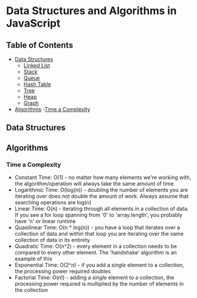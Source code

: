# Data Structures and Algorithms in JavaScript <!-- omit in toc -->

## Table of Contents <!-- omit in toc -->

- [Data Structures](#data-structures)
  - [Linked List](#linked-list)
  - [Stack](#stack)
  - [Queue](#queue)
  - [Hash Table](#hash-table)
  - [Tree](#tree)
  - [Heap](#heap)
  - [Graph](#graph)
- [Algorithms](#algorithms) -[Time a Complexity](#time-a-complexity)

## Data Structures

## Algorithms

### Time a Complexity

- Constant Time: O(1) - no matter how many elements we're working with, the algorithm/operation will always take the same amount of time.
- Logarithmic Time: O(log(n)) - doubling the number of elements you are iterating over does not double the amount of work. Always assume that searching operations are log(n)
- Linear Time: O(n) - iterating through all elements in a collection of data. If you see a for loop spanning from '0' to 'array.length', you probably have 'n' or linear runtime
- Quasilinear Time: O(n \* log(n)) - you have a loop that iterates over a collection of data and within that loop you are iterating over the same collection of data in its entirety
- Quadratic Time: O(n^2) - every element in a collection needs to be compared to every other element. The 'handshake' algorithm is an example of this
- Exponential Time: O(2^n) - if you add a _single_ element to a collection, the processing power required doubles
- Factorial Time: O(n!) - adding a _single_ element to a collection, the processing power required is multiplied by the number of elements in the collection
